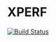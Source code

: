 # XPERF

[![Build Status](https://travis-ci.org/henrywang/xperf.svg?branch=master)](https://github.com/henrywang/xperf)
